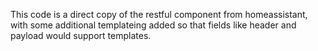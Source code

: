 This code is a direct copy of the restful component from homeassistant, with some additional templateing added so that fields like header and payload would support templates. 